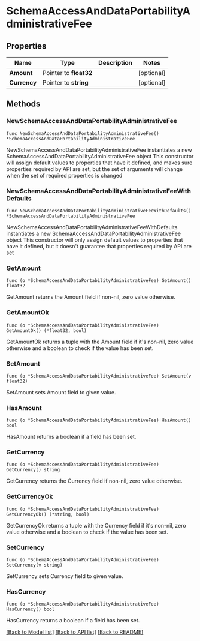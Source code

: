 # SchemaAccessAndDataPortabilityAdministrativeFee

## Properties

Name | Type | Description | Notes
------------ | ------------- | ------------- | -------------
**Amount** | Pointer to **float32** |  | [optional] 
**Currency** | Pointer to **string** |  | [optional] 

## Methods

### NewSchemaAccessAndDataPortabilityAdministrativeFee

`func NewSchemaAccessAndDataPortabilityAdministrativeFee() *SchemaAccessAndDataPortabilityAdministrativeFee`

NewSchemaAccessAndDataPortabilityAdministrativeFee instantiates a new SchemaAccessAndDataPortabilityAdministrativeFee object
This constructor will assign default values to properties that have it defined,
and makes sure properties required by API are set, but the set of arguments
will change when the set of required properties is changed

### NewSchemaAccessAndDataPortabilityAdministrativeFeeWithDefaults

`func NewSchemaAccessAndDataPortabilityAdministrativeFeeWithDefaults() *SchemaAccessAndDataPortabilityAdministrativeFee`

NewSchemaAccessAndDataPortabilityAdministrativeFeeWithDefaults instantiates a new SchemaAccessAndDataPortabilityAdministrativeFee object
This constructor will only assign default values to properties that have it defined,
but it doesn't guarantee that properties required by API are set

### GetAmount

`func (o *SchemaAccessAndDataPortabilityAdministrativeFee) GetAmount() float32`

GetAmount returns the Amount field if non-nil, zero value otherwise.

### GetAmountOk

`func (o *SchemaAccessAndDataPortabilityAdministrativeFee) GetAmountOk() (*float32, bool)`

GetAmountOk returns a tuple with the Amount field if it's non-nil, zero value otherwise
and a boolean to check if the value has been set.

### SetAmount

`func (o *SchemaAccessAndDataPortabilityAdministrativeFee) SetAmount(v float32)`

SetAmount sets Amount field to given value.

### HasAmount

`func (o *SchemaAccessAndDataPortabilityAdministrativeFee) HasAmount() bool`

HasAmount returns a boolean if a field has been set.

### GetCurrency

`func (o *SchemaAccessAndDataPortabilityAdministrativeFee) GetCurrency() string`

GetCurrency returns the Currency field if non-nil, zero value otherwise.

### GetCurrencyOk

`func (o *SchemaAccessAndDataPortabilityAdministrativeFee) GetCurrencyOk() (*string, bool)`

GetCurrencyOk returns a tuple with the Currency field if it's non-nil, zero value otherwise
and a boolean to check if the value has been set.

### SetCurrency

`func (o *SchemaAccessAndDataPortabilityAdministrativeFee) SetCurrency(v string)`

SetCurrency sets Currency field to given value.

### HasCurrency

`func (o *SchemaAccessAndDataPortabilityAdministrativeFee) HasCurrency() bool`

HasCurrency returns a boolean if a field has been set.


[[Back to Model list]](../README.md#documentation-for-models) [[Back to API list]](../README.md#documentation-for-api-endpoints) [[Back to README]](../README.md)


